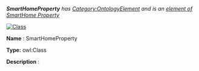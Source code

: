 ___SmartHomeProperty__ 
 has
 [Category:OntologyElement](../../Category/OntologyElement "Category:OntologyElement") 
 and is an
 [element of](../../Property/ElementOf "Property:ElementOf") 
[SmartHome Property](../../Submissions/SmartHome_Property "Submissions:SmartHome Property")_




  





[![Class](../../images/thumb/2/27/Class.gif/45px-Class.gif)](../../Image/Class.gif "Class")


__Name__ 
 : SmartHomeProperty
 



__Type:__ 
 owl:Class
 



__Description__ 
 :